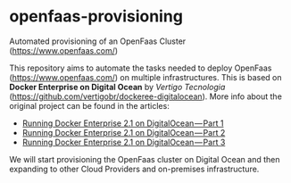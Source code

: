 # openfaas-provisioning
Automated provisioning of an OpenFaas Cluster (https://www.openfaas.com/)

This repository aims to automate the tasks needed to deploy OpenFaas (https://www.openfaas.com/) on multiple infrastructures. This is based on **Docker Enterprise on Digital Ocean** by *Vertigo Tecnologia* (https://github.com/vertigobr/dockeree-digitalocean). More info about the original project can be found in the articles:

* [Running Docker Enterprise 2.1 on DigitalOcean — Part 1](https://link.medium.com/0XPAOy21ZR)
* [Running Docker Enterprise 2.1 on DigitalOcean — Part 2](https://link.medium.com/yXqG11xt0R)
* [Running Docker Enterprise 2.1 on DigitalOcean — Part 3](https://link.medium.com/A7KisfnQ3R)

We will start provisioning the OpenFaas cluster on Digital Ocean and then expanding to other Cloud Providers and on-premises infrastructure. 